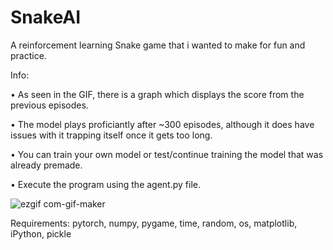 
# SnakeAI

A reinforcement learning Snake game that i wanted to make for fun and practice.


Info:

  •	As seen in the GIF, there is a graph which displays the score from the previous episodes.
  
  •	The model plays proficiantly after ~300 episodes, although it does have issues with it trapping itself once it gets too long.
  
  •	You can train your own model or test/continue training the model that was already premade.
  
  •	Execute the program using the agent.py file.


![ezgif com-gif-maker](https://user-images.githubusercontent.com/65257805/121124905-b3a75380-c7f3-11eb-9f87-b2a632a05051.gif)

Requirements: pytorch, numpy, pygame, time, random, os, matplotlib, iPython, pickle

